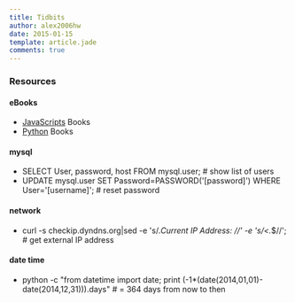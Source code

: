 ```yaml
---
title: Tidbits
author: alex2006hw
date: 2015-01-15
template: article.jade
comments: true
---
```


### Resources

#### eBooks
- [JavaScripts](http://jsbooks.revolunet.com/) Books
- [Python](http://pythonbooks.revolunet.com/) Books

#### mysql
- SELECT User, password, host FROM mysql.user;                                      # show list of users
- UPDATE mysql.user SET Password=PASSWORD('[password]') WHERE User='[username]';    # reset password

#### network
- curl -s checkip.dyndns.org|sed -e 's/.*Current IP Address: //' -e 's/<.*$//';     # get external IP address

#### date time
- python -c "from datetime import date; print (-1*(date(2014,01,01)-date(2014,12,31))).days"  # = 364 days from now to then

